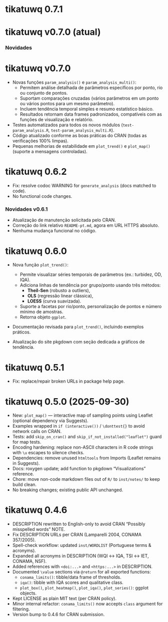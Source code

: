 # tikatuwq 0.7.1

# tikatuwq v0.7.0 (atual)

### Novidades 

# tikatuwq v0.7.0

- Novas funções `param_analysis()` e `param_analysis_multi()`:
  - Permitem análise detalhada de parâmetros específicos por ponto, rio ou conjunto de pontos.
  - Suportam comparações cruzadas (vários parâmetros em um ponto ou vários pontos para um mesmo parâmetro).
  - Incluem tendência temporal simples e resumo estatístico básico.
  - Resultados retornam data frames padronizados, compatíveis com as funções de visualização e relatório.
- Testes automatizados para todos os novos módulos (`test-param_analysis.R`, `test-param_analysis_multi.R`).
- Código atualizado conforme as boas práticas do CRAN (todas as verificações 100% limpas).
- Pequenas melhorias de estabilidade em `plot_trend()` e `plot_map()` (suporte a mensagens controladas).


# tikatuwq 0.6.2
- Fix: resolve codoc WARNING for `generate_analysis` (docs matched to code).
- No functional code changes.

### Novidades v0.6.1
- Atualização de manutenção solicitada pelo CRAN.
- Correção do link relativo `README-pt.md`, agora em URL HTTPS absoluto.
- Nenhuma mudança funcional no código.

# tikatuwq 0.6.0
- Nova função `plot_trend()`:
  - Permite visualizar séries temporais de parâmetros (ex.: turbidez, OD, IQA).
  - Adiciona linhas de tendência por grupo/ponto usando três métodos:
    - **Theil-Sen** (robusto a outliers),
    - **OLS** (regressão linear clássica),
    - **LOESS** (curva suavizada).
  - Suporte a facetas por rio/ponto, personalização de pontos e número mínimo de amostras.
  - Retorna objeto `ggplot`.

- Documentação revisada para `plot_trend()`, incluindo exemplos práticos.
- Atualização do site pkgdown com seção dedicada a gráficos de tendência.


# tikatuwq 0.5.1
- Fix: replace/repair broken URLs in package help page.

# tikatuwq 0.5.0 (2025-09-30)
- New: `plot_map()` — interactive map of sampling points using Leaflet (optional dependency via Suggests).
- Examples wrapped in `if (interactive())` / `\donttest{}` to avoid network calls on CRAN.
- Tests: add `skip_on_cran()` and `skip_if_not_installed("leaflet")` guard for map tests.
- Encoding hardening: replace non-ASCII characters in R code strings with `\u` escapes to silence checks.
- Dependencies: remove unused `htmltools` from Imports (Leaflet remains in Suggests).
- Docs: roxygen update; add function to pkgdown “Visualizations” reference.
- Chore: move non-code markdown files out of `R/` to `inst/notes/` to keep build clean.
- No breaking changes; existing public API unchanged.

# tikatuwq 0.4.6
- DESCRIPTION rewritten to English-only to avoid CRAN “Possibly misspelled words” NOTE.
- Fix DESCRIPTION URLs per CRAN (Lamparelli 2004, CONAMA 357/2005).
- Spell-check workflow: updated `inst/WORDLIST` (Portuguese terms & acronyms).
- Expanded all acronyms in DESCRIPTION (WQI ↔ IQA, TSI ↔ IET, CONAMA, NSF).
- Added references with `<doi:...>` and `<https:...>` in DESCRIPTION.
- Documented `\value` sections via `@return` for all exported functions:
  - `conama_limits()`: tibble/data frame of thresholds.
  - `iqa()`: tibble with IQA scores and qualitative class.
  - `plot_box()`, `plot_heatmap()`, `plot_iqa()`, `plot_series()`: ggplot objects.
- Kept LICENSE as plain MIT text (per CRAN policy).
- Minor internal refactor: `conama_limits()` now accepts `class` argument for filtering.
- Version bump to 0.4.6 for CRAN submission.
